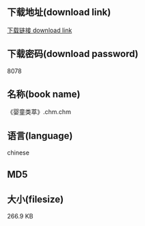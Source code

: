 ## 下载地址(download link)
[下载链接 download link](https://tutu365.netlify.app/?s=%E3%80%8A%E5%A9%B4%E7%AB%A5%E7%B1%BB%E8%90%83%E3%80%8B.chm)

## 下载密码(download password)
8078

## 名称(book name)
《婴童类萃》.chm.chm

## 语言(language)
chinese

## MD5


## 大小(filesize)
266.9 KB
